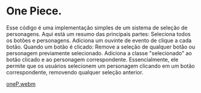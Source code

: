 # One Piece.
Esse código é uma implementação simples de um sistema de seleção de personagens. Aqui está um resumo das principais partes:
Seleciona todos os botões e personagens.
Adiciona um ouvinte de evento de clique a cada botão.
Quando um botão é clicado:
Remove a seleção de qualquer botão ou personagem previamente selecionado.
Adiciona a classe "selecionado" ao botão clicado e ao personagem correspondente.
Essencialmente, ele permite que os usuários selecionem um personagem clicando em um botão correspondente, removendo qualquer seleção anterior.

[oneP.webm](https://github.com/77971904/projetoOnePiece-DevEmDobro/assets/108705247/a89788cd-d36c-44d2-b95d-21b1146bf66f)
